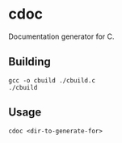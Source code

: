 # cdoc

Documentation generator for C.

## Building
```console
gcc -o cbuild ./cbuild.c
./cbuild
```

## Usage

```console
cdoc <dir-to-generate-for>
```
